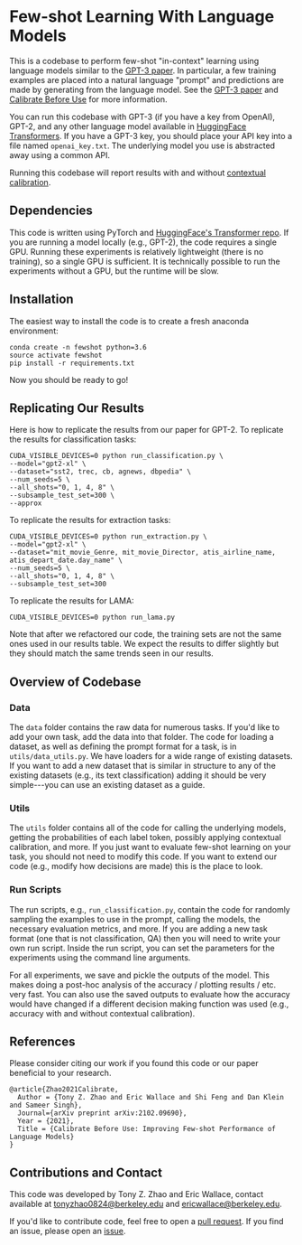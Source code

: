 # Few-shot Learning With Language Models

This is a codebase to perform few-shot "in-context" learning using language models similar to the [GPT-3 paper](https://arxiv.org/abs/2005.14165). In particular, a few training examples are placed into a natural language "prompt" and predictions are made by generating from the language model. See the [GPT-3 paper](https://arxiv.org/abs/2005.14165) and [Calibrate Before Use](http://arxiv.org/abs/2102.09690) for more information.

You can run this codebase with GPT-3 (if you have a key from OpenAI), GPT-2, and any other language model available in [HuggingFace Transformers](https://huggingface.co/models). If you have a GPT-3 key, you should place your API key into a file named `openai_key.txt`. The underlying model you use is abstracted away using a common API.

Running this codebase will report results with and without [contextual calibration](http://arxiv.org/abs/2102.09690).

## Dependencies

This code is written using PyTorch and [HuggingFace's Transformer repo](https://github.com/huggingface/pytorch-transformers). If you are running a model locally (e.g., GPT-2), the code requires a single GPU. Running these experiments is relatively lightweight (there is no training), so a single GPU is sufficient. It is technically possible to run the experiments without a GPU, but the runtime will be slow.

## Installation

The easiest way to install the code is to create a fresh anaconda environment:
```
conda create -n fewshot python=3.6
source activate fewshot
pip install -r requirements.txt
```
Now you should be ready to go!

## Replicating Our Results

Here is how to replicate the results from our paper for GPT-2. To replicate the results for classification tasks:
```
CUDA_VISIBLE_DEVICES=0 python run_classification.py \
--model="gpt2-xl" \
--dataset="sst2, trec, cb, agnews, dbpedia" \
--num_seeds=5 \
--all_shots="0, 1, 4, 8" \
--subsample_test_set=300 \
--approx
```

To replicate the results for extraction tasks:
```
CUDA_VISIBLE_DEVICES=0 python run_extraction.py \
--model="gpt2-xl" \
--dataset="mit_movie_Genre, mit_movie_Director, atis_airline_name, atis_depart_date.day_name" \
--num_seeds=5 \
--all_shots="0, 1, 4, 8" \
--subsample_test_set=300
```

To replicate the results for LAMA:
```
CUDA_VISIBLE_DEVICES=0 python run_lama.py
```
Note that after we refactored our code, the training sets are not the same ones used in our results table. We expect the results to differ slightly but they should match the same trends seen in our results.

## Overview of Codebase

### Data
The `data` folder contains the raw data for numerous tasks. If you'd like to add your own task, add the data into that folder. The code for loading a dataset, as well as defining the prompt format for a task, is in `utils/data_utils.py`. We have loaders for a wide range of existing datasets. If you want to add a new dataset that is similar in structure to any of the existing datasets (e.g., its text classification) adding it should be very simple---you can use an existing dataset as a guide.

### Utils
The `utils` folder contains all of the code for calling the underlying models, getting the probabilities of each label token, possibly applying contextual calibration, and more. If you just want to evaluate few-shot learning on your task, you should not need to modify this code. If you want to extend our code (e.g., modify how decisions are made) this is the place to look.

### Run Scripts
The run scripts, e.g., `run_classification.py`, contain the code for randomly sampling the examples to use in the prompt, calling the models, the necessary evaluation metrics, and more. If you are adding a new task format (one that is not classification, QA) then you will need to write your own run script. Inside the run script, you can set the parameters for the experiments using the command line arguments.

For all experiments, we save and pickle the outputs of the model. This makes doing a post-hoc analysis of the accuracy / plotting results / etc. very fast. You can also use the saved outputs to evaluate how the accuracy would have changed if a different decision making function was used (e.g., accuracy with and without contextual calibration).


## References

Please consider citing our work if you found this code or our paper beneficial to your research.
```
@article{Zhao2021Calibrate,	
  Author = {Tony Z. Zhao and Eric Wallace and Shi Feng and Dan Klein and Sameer Singh},	
  Journal={arXiv preprint arXiv:2102.09690},	
  Year = {2021},	
  Title = {Calibrate Before Use: Improving Few-shot Performance of Language Models}	
}    	
```

## Contributions and Contact

This code was developed by Tony Z. Zhao and Eric Wallace, contact available at tonyzhao0824@berkeley.edu and ericwallace@berkeley.edu.	

If you'd like to contribute code, feel free to open a [pull request](https://github.com/tonyzhaozh/few-shot-learning/pulls). If you find an issue, please open an [issue](https://github.com/tonyzhaozh/few-shot-learning/issues).

